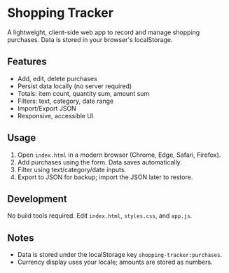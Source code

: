 # Shopping Tracker

A lightweight, client-side web app to record and manage shopping purchases. Data is stored in your browser's localStorage.

## Features
- Add, edit, delete purchases
- Persist data locally (no server required)
- Totals: item count, quantity sum, amount sum
- Filters: text, category, date range
- Import/Export JSON
- Responsive, accessible UI

## Usage
1. Open `index.html` in a modern browser (Chrome, Edge, Safari, Firefox).
2. Add purchases using the form. Data saves automatically.
3. Filter using text/category/date inputs.
4. Export to JSON for backup; import the JSON later to restore.

## Development
No build tools required. Edit `index.html`, `styles.css`, and `app.js`.

## Notes
- Data is stored under the localStorage key `shopping-tracker:purchases`.
- Currency display uses your locale; amounts are stored as numbers.
